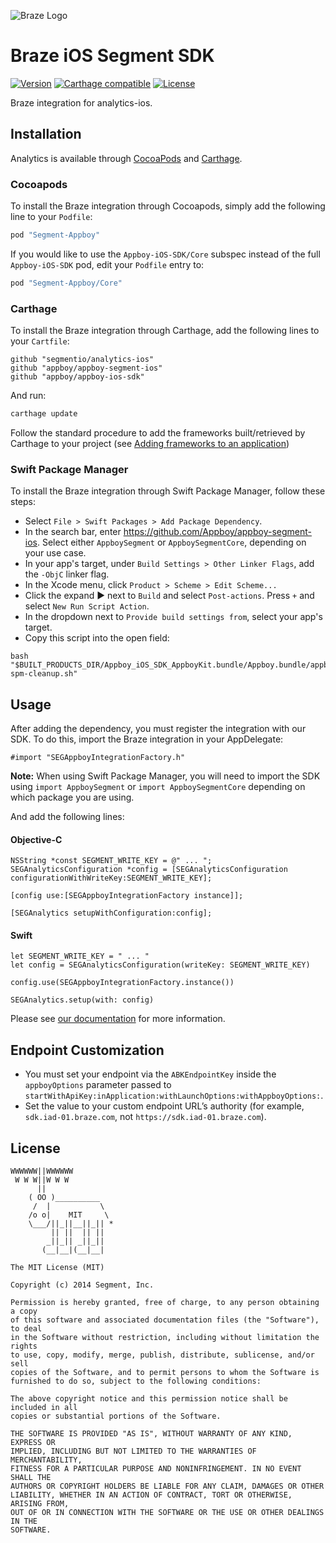 ![Braze Logo](https://github.com/Appboy/appboy-segment-ios/blob/master/braze-logo.png)

Braze iOS Segment SDK
==========

[![Version](https://img.shields.io/cocoapods/v/Segment-Appboy.svg?style=flat)](http://cocoapods.org/pods/Segment-Appboy)
[![Carthage compatible](https://img.shields.io/badge/Carthage-compatible-4BC51D.svg?style=flat)](https://github.com/Carthage/Carthage)
[![License](https://img.shields.io/cocoapods/l/Segment-Appboy.svg?style=flat)](http://cocoapods.org/pods/Segment-Appboy)

Braze integration for analytics-ios.

## Installation

Analytics is available through [CocoaPods](http://cocoapods.org) and [Carthage](https://github.com/Carthage/Carthage). 

### Cocoapods
To install the Braze integration through Cocoapods, simply add the following line to your `Podfile`:

```ruby
pod "Segment-Appboy"
```

If you would like to use the `Appboy-iOS-SDK/Core` subspec instead of the full `Appboy-iOS-SDK` pod, edit your `Podfile` entry to:

```ruby
pod "Segment-Appboy/Core"
```

### Carthage

To install the Braze integration through Carthage, add the following lines to your `Cartfile`:

```
github "segmentio/analytics-ios"
github "appboy/appboy-segment-ios"
github "appboy/appboy-ios-sdk"
```

And run: 
```sh
carthage update
```

Follow the standard procedure to add the frameworks built/retrieved by Carthage to your project (see [Adding frameworks to an application](https://github.com/Carthage/Carthage#adding-frameworks-to-an-application))

### Swift Package Manager

To install the Braze integration through Swift Package Manager, follow these steps:

- Select `File > Swift Packages > Add Package Dependency`.
- In the search bar, enter https://github.com/Appboy/appboy-segment-ios. Select either `AppboySegment` or `AppboySegmentCore`, depending on your use case.
- In your app's target, under `Build Settings > Other Linker Flags`, add the `-ObjC` linker flag.
- In the Xcode menu, click `Product > Scheme > Edit Scheme...`
- Click the expand ▶️ next to `Build` and select `Post-actions`. Press `+` and select `New Run Script Action`.
- In the dropdown next to `Provide build settings from`, select your app's target.
- Copy this script into the open field:
```
bash "$BUILT_PRODUCTS_DIR/Appboy_iOS_SDK_AppboyKit.bundle/Appboy.bundle/appboy-spm-cleanup.sh"
```

## Usage

After adding the dependency, you must register the integration with our SDK. To do this, import the Braze integration in your AppDelegate:

```
#import "SEGAppboyIntegrationFactory.h"
```

**Note:** When using Swift Package Manager, you will need to import the SDK using `import AppboySegment` or `import AppboySegmentCore` depending on which package you are using.

And add the following lines:

#### Objective-C

```
NSString *const SEGMENT_WRITE_KEY = @" ... ";
SEGAnalyticsConfiguration *config = [SEGAnalyticsConfiguration configurationWithWriteKey:SEGMENT_WRITE_KEY];

[config use:[SEGAppboyIntegrationFactory instance]];

[SEGAnalytics setupWithConfiguration:config];
```

#### Swift

```
let SEGMENT_WRITE_KEY = " ... "
let config = SEGAnalyticsConfiguration(writeKey: SEGMENT_WRITE_KEY)

config.use(SEGAppboyIntegrationFactory.instance())

SEGAnalytics.setup(with: config)
```

Please see [our documentation](https://segment.com/docs/integrations/appboy/#ios) for more information.

## Endpoint Customization

- You must set your endpoint via the `ABKEndpointKey` inside the `appboyOptions` parameter passed to `startWithApiKey:inApplication:withLaunchOptions:withAppboyOptions:`. 
- Set the value to your custom endpoint URL’s authority (for example, `sdk.iad-01.braze.com`, not `https://sdk.iad-01.braze.com`).

## License

```
WWWWWW||WWWWWW
 W W W||W W W
      ||
    ( OO )__________
     /  |           \
    /o o|    MIT     \
    \___/||_||__||_|| *
         || ||  || ||
        _||_|| _||_||
       (__|__|(__|__|

The MIT License (MIT)

Copyright (c) 2014 Segment, Inc.

Permission is hereby granted, free of charge, to any person obtaining a copy
of this software and associated documentation files (the "Software"), to deal
in the Software without restriction, including without limitation the rights
to use, copy, modify, merge, publish, distribute, sublicense, and/or sell
copies of the Software, and to permit persons to whom the Software is
furnished to do so, subject to the following conditions:

The above copyright notice and this permission notice shall be included in all
copies or substantial portions of the Software.

THE SOFTWARE IS PROVIDED "AS IS", WITHOUT WARRANTY OF ANY KIND, EXPRESS OR
IMPLIED, INCLUDING BUT NOT LIMITED TO THE WARRANTIES OF MERCHANTABILITY,
FITNESS FOR A PARTICULAR PURPOSE AND NONINFRINGEMENT. IN NO EVENT SHALL THE
AUTHORS OR COPYRIGHT HOLDERS BE LIABLE FOR ANY CLAIM, DAMAGES OR OTHER
LIABILITY, WHETHER IN AN ACTION OF CONTRACT, TORT OR OTHERWISE, ARISING FROM,
OUT OF OR IN CONNECTION WITH THE SOFTWARE OR THE USE OR OTHER DEALINGS IN THE
SOFTWARE.
```
